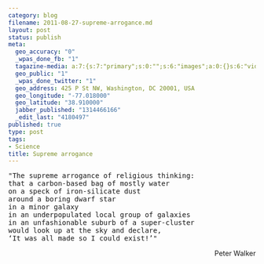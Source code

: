 ```yaml
--- 
category: blog
filename: 2011-08-27-supreme-arrogance.md
layout: post
status: publish
meta: 
  geo_accuracy: "0"
  _wpas_done_fb: "1"
  tagazine-media: a:7:{s:7:"primary";s:0:"";s:6:"images";a:0:{}s:6:"videos";a:0:{}s:11:"image_count";s:1:"0";s:6:"author";s:7:"4180497";s:7:"blog_id";s:7:"8438084";s:9:"mod_stamp";s:19:"2011-08-27 17:29:26";}
  geo_public: "1"
  _wpas_done_twitter: "1"
  geo_address: 425 P St NW, Washington, DC 20001, USA
  geo_longitude: "-77.018000"
  geo_latitude: "38.910000"
  jabber_published: "1314466166"
  _edit_last: "4180497"
published: true
type: post
tags: 
- Science
title: Supreme arrogance
---
```

<pre>"The supreme arrogance of religious thinking: 
that a carbon-based bag of mostly water 
on a speck of iron-silicate dust 
around a boring dwarf star 
in a minor galaxy 
in an underpopulated local group of galaxies 
in an unfashionable suburb of a super-cluster 
would look up at the sky and declare, 
‘It was all made so I could exist!’"
</pre>
<p style="text-align:right;">Peter Walker</p>

